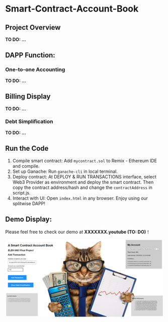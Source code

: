 # Smart-Contract-Account-Book

## Project Overview

**TO DO: ...**

## DAPP Function:

### One-to-one Accounting

**TO DO: ...**

## Billing Display

**TO DO: ...**

### Debt Simplification

**TO DO: ...**

## Run the Code

1. Compile smart contract: Add `mycontract.sol` to Remix - Ethereum IDE and compile.
2. Set up Ganache: Run `ganache-cli` in local terminal.
3. Deploy contract: At DEPLOY & RUN TRANSACTIONS interface, select Web3 Provider as environment and deploy the smart contract. Then copy the contract address/hash and change the `contractAddress` in script.js.
4. Interact with UI: Open `index.html` in any browser. Enjoy using our splitwise DAPP!

## Demo Display:

Please feel free to check our demo at **XXXXXXX.youtube (TO: DO)**！

![](UI.png)
